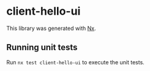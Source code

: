 # client-hello-ui

This library was generated with [Nx](https://nx.dev).

## Running unit tests

Run `nx test client-hello-ui` to execute the unit tests.
